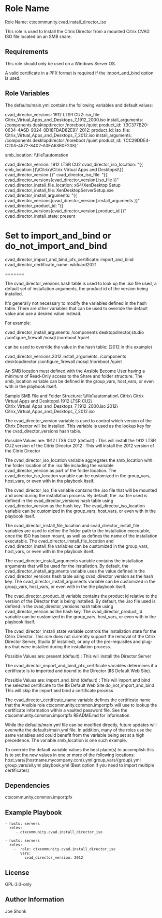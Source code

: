 Role Name
=========

Role Name: ctxcommunity.cvad.install_director_iso

This role is used to Install the Citrix Director from a mounted Citrix CVAD ISO file
located on an SMB share.

Requirements
------------

This role should only be used on a Windows Server OS.

A valid certificate in a PFX format is required if the import_and_bind option is used.

Role Variables
--------------

The defaults/main.yml contains the following variables and default values:

  cvad_director_versions:
    1912 LTSR CU2:
      iso_file: Citrix_Virtual_Apps_and_Desktops_7_1912_2000.iso
      install_arguments: /components desktopdirector /noreboot /quiet
      product_id: '{3C377B20-0634-4A6D-9024-0D18FDAD82E9}'
    2012:
      product_id:
      iso_file: Citrix_Virtual_Apps_and_Desktops_7_2012.iso
      install_arguments: /components desktopdirector /noreboot /quiet
      product_id: '{CC29DDE4-C20A-4572-8402-A0EA63B0F208}'

  smb_location: \\\\file1\\automation

  cvad_director_version: 1912 LTSR CU2
  cvad_director_iso_location: "{{ smb_location }}\\\\Citrix\\\\Citrix Virtual Apps and Desktops\\\\{{ cvad_director_version }}"
  cvad_director_iso_file: "{{ cvad_director_versions[cvad_director_version].iso_file }}"
  cvad_director_install_file_location: x64\\XenDesktop Setup
  cvad_director_install_file: XenDesktopServerSetup.exe
  cvad_director_install_arguments: "{{ cvad_director_versions[cvad_director_version].install_arguments }}"
  cvad_director_product_id: "{{ cvad_director_versions[cvad_director_version].product_id }}"
  cvad_director_install_state: present

  # Set to import_and_bind or do_not_import_and_bind
  cvad_director_import_and_bind_pfx_certificate: import_and_bind
  cvad_director_certificate_name: wildcard2021


=======

The cvad_director_versions hash table is used to look up the .iso file used, a default set of installation arguments,
the product id of the version being installed.

It's generally not necessary to modify the variables defined in the hash table. There are other variables that can be used to
override the default value and use a desired value instead.

For example:

  cvad_director_install_arguments: /components desktopdirector,studio /configure_firewall /nosql /noreboot /quiet

  can be used to override the value in the hash table:  (2012 in this example)

  cvad_director_versions.2012.install_arguments: /components desktopdirector /configure_firewall /nosql /noreboot /quiet

An SMB location must defined with the Ansible Become User having a minimum of Read-Only access to the Share and folder structure.
The smb_location variable can be defined in the group_vars, host_vars, or even with in the playbook itself.

Sample SMB File and Folder Structure:
  \\\\file1\\automation\\
      Citrix\\
          Citrix Virtual Apps and Desktops\\
              1912 LTSR CU2\\
                  Citrix_Virtual_Apps_and_Desktops_7_1912_2000.iso
              2012\\
                  Citrix_Virtual_Apps_and_Desktops_7_2012.iso

The cvad_director_version variable is used to control which version of the Citrix Director will be installed.
This variable is used as the lookup key for the cvad_director_versions hash table.

Possible Values are:
  1912 LTSR CU2   (default) : This will install the 1912 LTSR CU2 version of the Citrix Director
  2012                      : This will install the 2012 version of the Citrix Director

The cvad_director_iso_location variable aggregates the smb_location with the folder location of the .iso file
including the variable cvad_director_version as part of the folder location. The cvad_director_iso_location
variable can be customized in the group_vars, host_vars, or even with in the playbook itself.

The cvad_director_iso_file variable contains the .iso file that will be mounted and used during the installation process.
By default, the .iso file used is defined in the cvad_director_versions hash table using cvad_director_version
as the hash key. The cvad_director_iso_location variable can be customized in the group_vars, host_vars, or even with in the
playbook itself.

The cvad_director_install_file_location and cvad_director_install_file variables are used to define the
folder path to the installation executable, once the ISO has been mount, as well as defines the name of the installation
executable. The cvad_director_install_file_location and cvad_director_install_file variables can be customized
in the group_vars, host_vars, or even with in the playbook itself.

The cvad_director_install_arguments variable contains the installation arguments that will be used for the
installation. By default, the cvad_director_install_arguments variable uses the value defined in the
cvad_director_versions hash table using cvad_director_version as the hash key.
The cvad_director_install_arguments variable can be customized in the group_vars, host_vars, or even with in the
the playbook itself.

The cvad_director_product_id variable contains the product id relative to the version of the Director
that is being installed. By default, the .iso file used is defined in the cvad_director_versions hash table using
cvad_director_version as the hash key. The cvad_director_product_id variable can be customized
in the group_vars, host_vars, or even with in the playbook itself.

The cvad_director_install_state variable controls the installation state for the Citrix Director.  This
role does not currently support the removal of the Citrix Director Server, Studio (if installed), or any of the
pre-requisites and plug-ins that were installed during the installation process.

Possible Values are:
  present         (default) : This will install the Director Server

The cvad_director_import_and_bind_pfx_certificate variables determines if a certificate is to imported and bound
to the Director (IIS Default Web Site).

Possible Values are:
  import_and_bind         (default) : This will import and bind the selected certificate to the IIS Default Web Site
  do_not_import_and_bind            : This will skip the import and bind a certificate process

The cvad_director_certificate_name variable defines the certificate name that the Ansible role
ctxcommunity.common.importpfx will use to lookup the certificate information within a vaulted password file. See
the ctxcommunity.common.importpfx README.md for information.

While the defaults/main.yml file can be modified directly, future updates will
overwrite the defaults/main.yml file.  In addition, many of the roles use the same
variables and could benefit from the variable being set at a high precedence.
The variable smb_location is one such example.

To override the default variable values the best place(s) to accomplish this is
to set the new values in one or more of the following locations:
  host_vars/{hostname.mycompany.com}.yml
  group_vars/{group}.yml
  group_vars/all.yml
  playbook.yml (Best option if you need to import multiple certificates)

Dependencies
------------

ctxcommunity.common.importpfx

Example Playbook
----------------

    - hosts: servers
      roles:
         - ctxcommunity.cvad.install_director_iso

    - hosts: servers
      roles:
        -  role: ctxcommunity.cvad.install_director_iso
           vars:
             cvad_director_version: 2012

License
-------

GPL-3.0-only

Author Information
------------------

Joe Shonk
